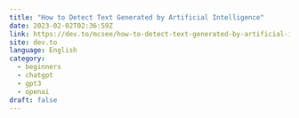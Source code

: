 ```yaml
---
title: "How to Detect Text Generated by Artificial Intelligence"
date: 2023-02-02T02:36:59Z
link: https://dev.to/mcsee/how-to-detect-text-generated-by-artificial-intelligence-3dla?utm_medium=RSS&utm_source=news.12bit.vn
site: dev.to
language: English
category:
  - beginners
  - chatgpt
  - gpt3
  - openai
draft: false
---
```

